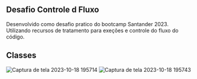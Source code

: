## Desafio Controle d Fluxo

Desenvolvido como desafio pratico do bootcamp Santander 2023. Utilizando recursos de tratamento para exeções e controle do fluxo do código.

## Classes



![Captura de tela 2023-10-18 195714](https://github.com/7iagoCabral/DesafioControleFluxo_Bootcamp_Santander_2023/assets/97841160/547e4755-44c2-47ae-a1c5-2d6d2446e85c)
![Captura de tela 2023-10-18 195743](https://github.com/7iagoCabral/DesafioControleFluxo_Bootcamp_Santander_2023/assets/97841160/63880c8f-0ccb-4781-94ae-c376943afdf0)
